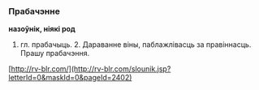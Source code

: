 ### Прабачэнне
**назоўнік, ніякі род**

1. гл. прабачыць. 2. Дараванне віны, паблажлівасць за правіннасць. Прашу прабачэння.

<a rel="author">[http://rv-blr.com/](http://rv-blr.com/slounik.jsp?letterId=0&maskId=0&pageId=2402)</a>
